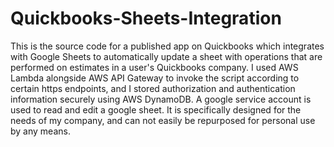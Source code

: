 # Quickbooks-Sheets-Integration

This is the source code for a published app on Quickbooks which integrates with Google Sheets to automatically update a sheet with operations that are performed on estimates in a user's Quickbooks company. I used AWS Lambda alongside AWS API Gateway to invoke the script according to certain https endpoints, and I stored authorization and authentication information securely using AWS DynamoDB. A google service account is used to read and edit a google sheet. It is specifically designed for the needs of my company, and can not easily be repurposed for personal use by any means.
